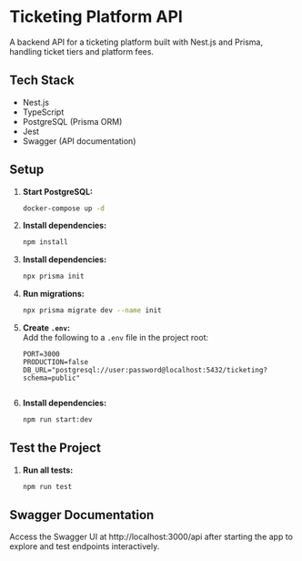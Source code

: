 # Ticketing Platform API

A backend API for a ticketing platform built with Nest.js and Prisma,
handling ticket tiers and platform fees.

## Tech Stack
- Nest.js
- TypeScript
- PostgreSQL (Prisma ORM)
- Jest
- Swagger (API documentation)

## Setup
1. **Start PostgreSQL:**
   ```bash
   docker-compose up -d

2. **Install dependencies:**
   ```bash
   npm install
   
3. **Install dependencies:**
   ```bash
   npx prisma init
   
4. **Run migrations:**
   ```bash
   npx prisma migrate dev --name init
   
5. **Create `.env`:**  
   Add the following to a `.env` file in the project root:  
   ```env
   PORT=3000
   PRODUCTION=false
   DB_URL="postgresql://user:password@localhost:5432/ticketing?schema=public"
      
6. **Install dependencies:**
   ```bash
   npm run start:dev
   
## Test the Project

1. **Run all tests:**
   ```bash
   npm run test
   
## Swagger Documentation

Access the Swagger UI at http://localhost:3000/api after starting the app to
explore and test endpoints interactively.

